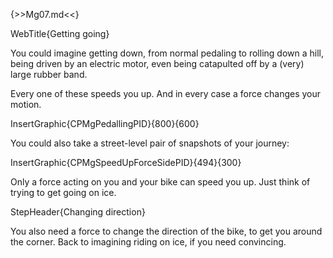 {>>Mg07.md<<}

WebTitle{Getting going}

You could imagine getting down, from normal pedaling to rolling down a hill, being driven by an electric motor, even being catapulted off by a (very) large rubber band.

Every one of these speeds you up. And in every case a force changes your motion.

InsertGraphic{CPMgPedallingPID}{800}{600}

You could also take a street-level pair of snapshots of your journey:

InsertGraphic{CPMgSpeedUpForceSidePID}{494}{300}

Only a force acting on you and your bike can speed you up. Just think of trying to get going on ice.

StepHeader{Changing direction}

You also need a force to change the direction of the bike, to get you around the corner. Back to imagining riding on ice, if you need convincing.
